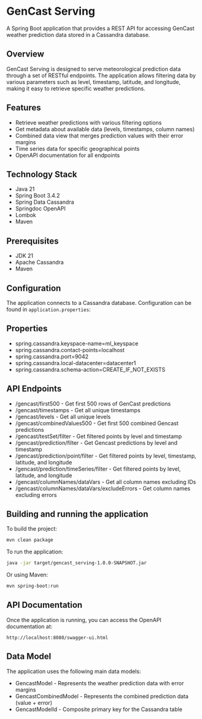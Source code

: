 # GenCast Serving

A Spring Boot application that provides a REST API for accessing GenCast weather prediction data stored in a Cassandra database.

## Overview

GenCast Serving is designed to serve meteorological prediction data through a set of RESTful endpoints. The application allows filtering data by various parameters such as level, timestamp, latitude, and longitude, making it easy to retrieve specific weather predictions.

## Features

- Retrieve weather predictions with various filtering options
- Get metadata about available data (levels, timestamps, column names)
- Combined data view that merges prediction values with their error margins
- Time series data for specific geographical points
- OpenAPI documentation for all endpoints

## Technology Stack

- Java 21
- Spring Boot 3.4.2
- Spring Data Cassandra
- Springdoc OpenAPI
- Lombok
- Maven

## Prerequisites

- JDK 21
- Apache Cassandra
- Maven

## Configuration

The application connects to a Cassandra database. Configuration can be found in `application.properties`:

## Properties
- spring.cassandra.keyspace-name=ml_keyspace
- spring.cassandra.contact-points=localhost
- spring.cassandra.port=9042
- spring.cassandra.local-datacenter=datacenter1
- spring.cassandra.schema-action=CREATE_IF_NOT_EXISTS

## API Endpoints 

- /gencast/first500 - Get first 500 rows of GenCast predictions
- /gencast/timestamps - Get all unique timestamps
- /gencast/levels - Get all unique levels
- /gencast/combinedValues500 - Get first 500 combined Gencast predictions
- /gencast/testSet/filter - Get filtered points by level and timestamp
- /gencast/prediction/filter - Get Gencast predictions by level and timestamp
- /gencast/prediction/point/filter - Get filtered points by level, timestamp, latitude, and longitude
- /gencast/prediction/timeSeries/filter - Get filtered points by level, latitude, and longitude
- /gencast/columnNames/dataVars - Get all column names excluding IDs
- /gencast/columnNames/dataVars/excludeErrors - Get column names excluding errors

## Building and running the application 

To build the project:

```bash
mvn clean package
 ```

To run the application:

```bash
java -jar target/gencast_serving-1.0.0-SNAPSHOT.jar
 ```

Or using Maven:

```bash
mvn spring-boot:run
 ```

## API Documentation
Once the application is running, you can access the OpenAPI documentation at:

```plaintext
http://localhost:8080/swagger-ui.html
 ```

## Data Model
The application uses the following main data models:

- GencastModel - Represents the weather prediction data with error margins
- GencastCombinedModel - Represents the combined prediction data (value + error)
- GencastModelId - Composite primary key for the Cassandra table
